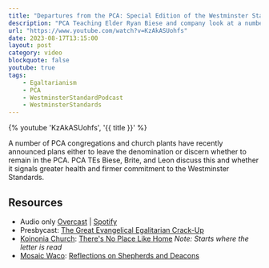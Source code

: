 ```yaml
---
title: "Departures from the PCA: Special Edition of the Westminster Standard Podcast"
description: "PCA Teaching Elder Ryan Biese and company look at a number of PCA congregations and church plants that have recently announced plans either to leave the denomination or discern whether to remain in the PCA."
url: "https://www.youtube.com/watch?v=KzAkASUohfs"
date: 2023-08-17T13:15:00
layout: post
category: video
blockquote: false
youtube: true
tags:
    - Egaltarianism
    - PCA
    - WestminsterStandardPodcast
    - WestminsterStandards
---
```


{% youtube 'KzAkASUohfs', '{{ title }}' %}

A number of PCA congregations and church plants have recently announced plans either to leave the denomination or discern whether to remain in the PCA. PCA TEs Biese, Brite, and Leon discuss this and whether it signals greater health and firmer commitment to the Westminster Standards.

## Resources
- Audio only [Overcast](https://overcast.fm/+BCmMM5FAWY) | [Spotify](https://podcasters.spotify.com/pod/show/westminsterstandard/episodes/Departures-from-the-PCA-Bonus-Episode-e286q2l)
- Presbycast: [The Great Evangelical Egalitarian Crack-Up](/blog/the-great-evangelical-egalitarian-crack-up-w/the-presbygirls/)  
- [Koinonia Church](https://www.koinonianashville.com): [There's No Place Like Home](https://www.youtube.com/live/I73gEcMDktQ?feature=share&t=7277) _Note: Starts where the letter is read_
- [Mosaic Waco](https://mosaicwaco.org): [Reflections on Shepherds and Deacons](https://docs.google.com/document/d/1ZOTp78CdcFMBGsmuldx5DeOkxsozX2yBKBfNmL12U78/edit#heading=h.2frruwil6uvj)
